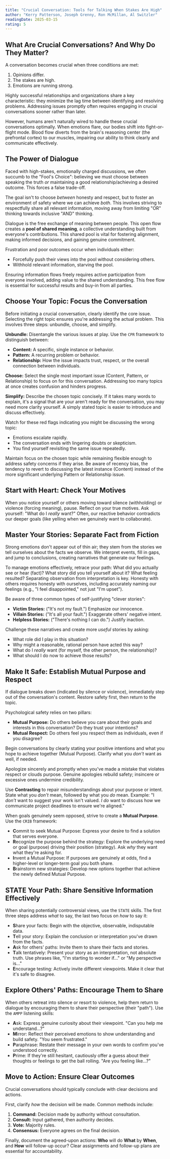 ```yaml
---
title: "Crucial Conversation: Tools for Talking When Stakes Are High"
author: "Kerry Patterson, Joseph Grenny, Ron McMillan, Al Switzler"
readingDate: 2025-03-15
rating: 5
---
```


## What Are Crucial Conversations? And Why Do They Matter?

A conversation becomes crucial when three conditions are met:

1.  Opinions differ.
2.  The stakes are high.
3.  Emotions are running strong.

Highly successful relationships and organizations share a key characteristic: they minimize the lag time between identifying and resolving problems. Addressing issues promptly often requires engaging in crucial conversations sooner rather than later.

However, humans aren't naturally wired to handle these crucial conversations optimally. When emotions flare, our bodies shift into fight-or-flight mode. Blood flow diverts from the brain's reasoning center (the prefrontal cortex) to our muscles, impairing our ability to think clearly and communicate effectively.

## The Power of Dialogue

Faced with high-stakes, emotionally charged discussions, we often succumb to the "Fool's Choice": believing we must choose between speaking the truth _or_ maintaining a good relationship/achieving a desired outcome. This forces a false trade-off.

The goal isn't to choose _between_ honesty and respect, but to foster an environment of safety where we can achieve _both_. This involves striving to respectfully share all relevant information, moving away from limiting "OR" thinking towards inclusive "AND" thinking.

Dialogue is the free exchange of meaning between people. This open flow creates a **pool of shared meaning**, a collective understanding built from everyone's contributions. This shared pool is vital for fostering alignment, making informed decisions, and gaining genuine commitment.

Frustration and poor outcomes occur when individuals either:

- Forcefully push their views into the pool without considering others.
- Withhold relevant information, starving the pool.

Ensuring information flows freely requires active participation from everyone involved, adding value to the shared understanding. This free flow is essential for successful results and buy-in from all parties.

## Choose Your Topic: Focus the Conversation

Before initiating a crucial conversation, clearly identify the core issue. Selecting the right topic ensures you're addressing the actual problem. This involves three steps: unbundle, choose, and simplify.

**Unbundle:** Disentangle the various issues at play. Use the `CPR` framework to distinguish between:

- **Content:** A specific, single instance or behavior.
- **Pattern:** A recurring problem or behavior.
- **Relationship:** How the issue impacts trust, respect, or the overall connection between individuals.

**Choose:** Select the single most important issue (Content, Pattern, or Relationship) to focus on for this conversation. Addressing too many topics at once creates confusion and hinders progress.

**Simplify:** Describe the chosen topic concisely. If it takes many words to explain, it's a signal that are your aren't ready for the conversation, you may need more clarity yourself. A simply stated topic is easier to introduce and discuss effectively.

Watch for these red flags indicating you might be discussing the wrong topic:

- Emotions escalate rapidly.
- The conversation ends with lingering doubts or skepticism.
- You find yourself revisiting the same issue repeatedly.

Maintain focus on the chosen topic while remaining flexible enough to address safety concerns if they arise. Be aware of recency bias, the tendency to revert to discussing the latest instance (Content) instead of the more significant underlying Pattern or Relationship issue.

## Start with Heart: Check Your Motives

When you notice yourself or others moving toward silence (withholding) or violence (forcing meaning), pause. Reflect on your true motives. Ask yourself: "What do I _really_ want?" Often, our reactive behavior contradicts our deeper goals (like yelling when we genuinely want to collaborate).

## Master Your Stories: Separate Fact from Fiction

Strong emotions don't appear out of thin air; they stem from the stories we tell ourselves about the facts we observe. We interpret events, fill in gaps, and jump to conclusions, creating narratives that generate our feelings.

To manage emotions effectively, retrace your path: What did you actually see or hear (fact)? What story did you tell yourself about it? What feeling resulted? Separating observation from interpretation is key. Honesty with others requires honesty with ourselves, including accurately naming our feelings (e.g., "I feel disappointed," not just "I'm upset").

Be aware of three common types of self-justifying "clever stories":

- **Victim Stories:** ("It's not my fault.") Emphasize our innocence.
- **Villain Stories:** ("It's all your fault.") Exaggerate others' negative intent.
- **Helpless Stories:** ("There's nothing I can do.") Justify inaction.

Challenge these narratives and create more _useful_ stories by asking:

- What role did I play in this situation?
- Why might a reasonable, rational person have acted this way?
- What do I _really_ want (for myself, the other person, the relationship)?
- What should I do now to achieve those results?

## Make It Safe: Establish Mutual Purpose and Respect

If dialogue breaks down (indicated by silence or violence), immediately step out of the conversation's content. Restore safety first, then return to the topic.

Psychological safety relies on two pillars:

- **Mutual Purpose:** Do others believe you care about their goals and interests in this conversation? Do they trust your intentions?
- **Mutual Respect:** Do others feel you respect them as individuals, even if you disagree?

Begin conversations by clearly stating your positive intentions and what you hope to achieve together (Mutual Purpose). Clarify what you _don't_ want as well, if needed.

Apologize sincerely and promptly when you've made a mistake that violates respect or clouds purpose. Genuine apologies rebuild safety; insincere or excessive ones undermine credibility.

Use **Contrasting** to repair misunderstandings about your purpose or intent. State what you _don't_ mean, followed by what you _do_ mean. Example: "I _don't_ want to suggest your work isn't valued. _I do_ want to discuss how we communicate project deadlines to ensure we're aligned."

When goals genuinely seem opposed, strive to create a **Mutual Purpose**. Use the `CRIB` framework:

- **C**ommit to seek Mutual Purpose: Express your desire to find a solution that serves everyone.
- **R**ecognize the purpose behind the strategy: Explore the underlying need or goal (purpose) driving their position (strategy). Ask _why_ they want what they're asking for.
- **I**nvent a Mutual Purpose: If purposes are genuinely at odds, find a higher-level or longer-term goal you both share.
- **B**rainstorm new strategies: Develop new options together that achieve the newly defined Mutual Purpose.

## STATE Your Path: Share Sensitive Information Effectively

When sharing potentially controversial views, use the `STATE` skills. The first three steps address _what_ to say, the last two focus on _how_ to say it:

- **S**hare your facts: Begin with the objective, observable, indisputable data.
- **T**ell your story: Explain the conclusion or interpretation you've drawn from the facts.
- **A**sk for others' paths: Invite them to share their facts and stories.
- **T**alk tentatively: Present your story as an interpretation, not absolute truth. Use phrases like, "I'm starting to wonder if..." or "My perspective is..."
- **E**ncourage testing: Actively invite different viewpoints. Make it clear that it's safe to disagree.

## Explore Others' Paths: Encourage Them to Share

When others retreat into silence or resort to violence, help them return to dialogue by encouraging them to share their perspective (their "path"). Use the `AMPP` listening skills:

- **A**sk: Express genuine curiosity about their viewpoint. "Can you help me understand...?"
- **M**irror: Reflect their perceived emotions to show understanding and build safety. "You seem frustrated."
- **P**araphrase: Restate their message in your own words to confirm you've understood correctly.
- **P**rime: If they're still hesitant, cautiously offer a guess about their thoughts or feelings to get the ball rolling. "Are you feeling like...?"

## Move to Action: Ensure Clear Outcomes

Crucial conversations should typically conclude with clear decisions and actions.

First, clarify _how_ the decision will be made. Common methods include:

1.  **Command:** Decision made by authority without consultation.
2.  **Consult:** Input gathered, then authority decides.
3.  **Vote:** Majority rules.
4.  **Consensus:** Everyone agrees on the final decision.

Finally, document the agreed-upon actions: **Who** will do **What** by **When**, and **How** will follow-up occur? Clear assignments and follow-up plans are essential for accountability.
